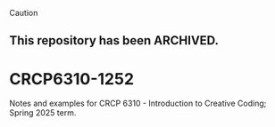 > [!CAUTION]
> ## This repository has been ARCHIVED.

# CRCP6310-1252
Notes and examples for CRCP 6310 - Introduction to Creative Coding; Spring 2025 term.

